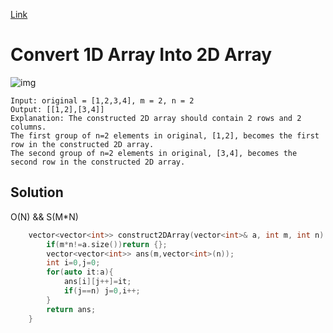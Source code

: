 [Link](https://leetcode.com/problems/convert-1d-array-into-2d-array/)
# Convert 1D Array Into 2D Array
![img](https://assets.leetcode.com/uploads/2021/08/26/image-20210826114243-1.png)
```
Input: original = [1,2,3,4], m = 2, n = 2
Output: [[1,2],[3,4]]
Explanation: The constructed 2D array should contain 2 rows and 2 columns.
The first group of n=2 elements in original, [1,2], becomes the first row in the constructed 2D array.
The second group of n=2 elements in original, [3,4], becomes the second row in the constructed 2D array.

```
## Solution 
O(N) && S(M*N)
```cpp
    vector<vector<int>> construct2DArray(vector<int>& a, int m, int n) {
        if(m*n!=a.size())return {};
        vector<vector<int>> ans(m,vector<int>(n));
        int i=0,j=0;
        for(auto it:a){
            ans[i][j++]=it;
            if(j==n) j=0,i++;
        }
        return ans;
    }
```